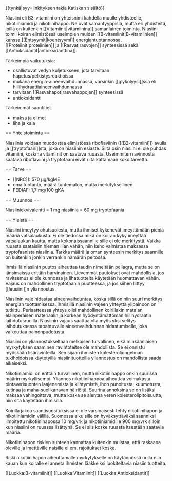 {{tynkä|syy=linkityksen takia Katiskan sisältö}}

Niasiini eli B3-vitamiini on yhteisnimi kahdella muulle yhdisteelle, nikotiiniamidi ja nikotiinihappo. Ne ovat samantyyppisiä, mutta eri yhdisteitä, joilla on kuitenkin [[Vitamiinit|vitamiinina]] samanlainen toiminta. Niasiini toimii koiran elimistössä useimpien muiden [[B-vitamiinit|B-vitamiinien]] kanssa [[Entsyymit|koentsyymi]] energiantuotannossa, [[Proteiinit|proteiinien]] ja [[Rasvat|rasvojen]] synteesissä sekä [[Antioksidantit|antioksidanttina]].

Tärkeimpiä vaikutuksia:
* osallistuvat vedyn kuljetukseen, jota tarvitaan hapetus/pelkistysreaktioissa
* mukana energia-aineenvaihdunnassa, varsinkin [[glykolyysi]]ssä eli hiilihydraattiaineenvaihdunnassa
* tarvitaan [[Rasvahapot|rasvahappojen]] synteesissä
* antioksidantti

Tärkeimmät saantitiet
* maksa ja elimet
* liha ja kala

== Yhteistoiminta ==

Niasiinia voidaan muodostaa elimistössä riboflaviinin ([[B2-vitamiini]]) avulla ja [[tryptofaani]]sta, joka on niasiinin esiaste. Siltä osin niasiini ei ole puhdas vitamiini, koskma vitamiinit on saatava ruuasta. Useimmiten ravinnosta saatava riboflaviini ja tryptofaani eivät riitä kattamaan koko tarvetta.

== Tarve ==

* [[NRC]]: 570 µg/kgME
* oma tuotanto, määrä tuntematon, mutta merkityksellinen
* FEDIAF: 1,7 mg/100 gKA

== Muunnos ==

Niasiiniekvivalentti = 1 mg niasiinia = 60 mg tryptofaania

== Yleistä ==

Niasiini imeytyy ohutsuolesta, mutta ihmiset kykenevät imeyttämään pieniä määriä vatsalaukusta. Ei ole tiedossa mikä on koiran kyky imeyttää vatsalaukun kautta, mutta kokonaissaannille sille ei ole merkitystä. Vaikka ruuasta saataisiin hieman liian vähän, niin keho valmistaa maksassa tryptofaanista niasiinia. Tarkka määrä ja oman synteesin merkitys saannille on kuitenkin jonkin verrankin hämärän peitossa.

Ihmisillä niasiinin puutos aiheuttaa taudin nimeltään pellagra, mutta se on länsimaissa erittäin harvinainen. Lievemmät puutokset ovat mahdollisia, jos ravitsemus ei ole kunnossa ja lihatuotteita käytetään huomattavan vähän. Vajaus on mahdollinen tryptofaanin puutteessa, ja jos siihen liittyy [[leusiini]]n yliannostus. 

Niasiinin vaje hidastaa aineenvaihduntaa, koska sillä on niin suuri merkitys energian tuottamisessa. Ihmisillä niasiinin vajeen yhteyttä ylipainoon on tutkittu. Periaatteessa yhteys olisi mahdollinen koirillakin matalan eläinperäisen materiaalin ja korkean hyödyntämättömän hiilihydraatin laihdutusruuilla. Niasiinin vajaus saattaa olla myös yksi selitys laihdutuksessa tapahtuvalle aineenvaihdunnan hidastumiselle, joka vaikeuttaa painonpudotusta.

Niasiini on yliannostukseltaan melkoisen turvallinen, eikä minkäänlaisen myrkytyksen saaminen ravintoteitse ole mahdollista. Se ei onnistu myöskään lisäravinteilla. Sen sijaan ihmisten kolesteroliongelman tukihoidoissa käytetyillä niasiinituotteilla yliannostus on mahdollista saada aikaiseksi.

Nikotiiniamidi on erittäin turvallinen, mutta nikotiinihappo onkin suurissa määrin myrkyllisempi. Yliannos nikotiinihappoa aiheuttaa voimakasta pintaverisuonten laajenemista ja kiihtymistä, ihon punoitusta, kuumotusta, kutinaa ja maha-suolikanavan häiriöitä. Suurina annoksina se on lisäksi maksaa vahingoittava, mutta koska se alentaa veren kolesterolipitoisuutta, niin sitä käytetään ihmisillä.

Koirilla jakoa saantisuosituksissa ei ole varsinaisesti tehty nikotiinihapon ja nikotiiniamidin välillä. Suomessa aikuisille on hyväksyttäväksi saanniksi ilmoitettu nikotiinihapossa 10 mg/vrk ja nikotiiniamidille 900 mg/vrk silloin kun niasiini on ruuassa lisättynä. Se ei siis koske ruuasta itsestään saatavia määriä.

Nikotiinihapon riskien suhteen kannattaa kuitenkin muistaa, että raskaana oleville ja imettäville naisille ei em. rajoitukset koske.

Riski nikotiinihapon aiheuttamalle myrkytykselle on käytännössä nolla niin kauan kun koiralle ei anneta ihmisten lääkkeiksi luokiteltavia niasiinituotteita.

[[Luokka:B-vitamiinit]]
[[Luokka:Vitamiinit]]
[[Luokka:Antioksidantit]]
